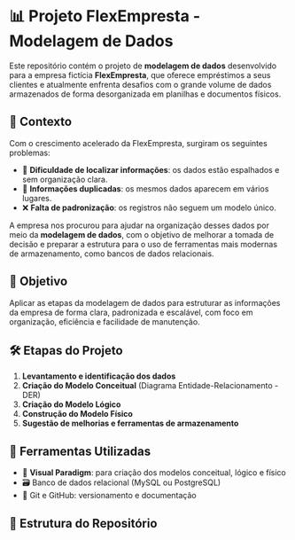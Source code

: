 # 📊 Projeto FlexEmpresta - Modelagem de Dados

Este repositório contém o projeto de **modelagem de dados** desenvolvido para a empresa fictícia **FlexEmpresta**, que oferece empréstimos a seus clientes e atualmente enfrenta desafios com o grande volume de dados armazenados de forma desorganizada em planilhas e documentos físicos.

## 🧩 Contexto

Com o crescimento acelerado da FlexEmpresta, surgiram os seguintes problemas:

- 📌 **Dificuldade de localizar informações**: os dados estão espalhados e sem organização clara.
- 🔁 **Informações duplicadas**: os mesmos dados aparecem em vários lugares.
- ❌ **Falta de padronização**: os registros não seguem um modelo único.

A empresa nos procurou para ajudar na organização desses dados por meio da **modelagem de dados**, com o objetivo de melhorar a tomada de decisão e preparar a estrutura para o uso de ferramentas mais modernas de armazenamento, como bancos de dados relacionais.

## 🎯 Objetivo

Aplicar as etapas da modelagem de dados para estruturar as informações da empresa de forma clara, padronizada e escalável, com foco em organização, eficiência e facilidade de manutenção.

## 🛠️ Etapas do Projeto

1. **Levantamento e identificação dos dados**
2. **Criação do Modelo Conceitual** (Diagrama Entidade-Relacionamento - DER)
3. **Criação do Modelo Lógico**
4. **Construção do Modelo Físico**
5. **Sugestão de melhorias e ferramentas de armazenamento**

## 🧰 Ferramentas Utilizadas

- 🧩 **Visual Paradigm**: para criação dos modelos conceitual, lógico e físico
- 🗃️ Banco de dados relacional (MySQL ou PostgreSQL)
- 📂 Git e GitHub: versionamento e documentação

## 📁 Estrutura do Repositório

